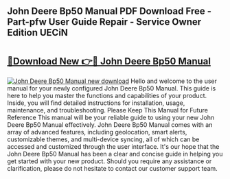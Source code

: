 ## John Deere Bp50 Manual PDF Download Free - Part-pfw User Guide Repair - Service Owner Edition UECiN

# <h2><a href="http://bc91783.oget.top/?id=John+Deere+Bp50+Manual">🔗Download New 👉🔴 John Deere Bp50 Manual</a></h2>

[![John Deere Bp50 Manual new download](https://i.imgur.com/5g1atiW.png)](http://bc91783.oget.top/?id=John+Deere+Bp50+Manual)
Hello and welcome to the user manual for your newly configured John Deere Bp50 Manual. This guide is here to help you master the functions and capabilities of your product. Inside, you will find detailed instructions for installation, usage, maintenance, and troubleshooting. Please Keep This Manual for Future Reference This manual will be your reliable guide to using your new John Deere Bp50 Manual effectively. John Deere Bp50 Manual comes with an array of advanced features, including geolocation, smart alerts, customizable themes, and multi-device syncing, all of which can be accessed and customized through the user interface. It's our hope that the John Deere Bp50 Manual has been a clear and concise guide in helping you get started with your new product. Should you require any assistance or clarification, please do not hesitate to contact our customer support team.
